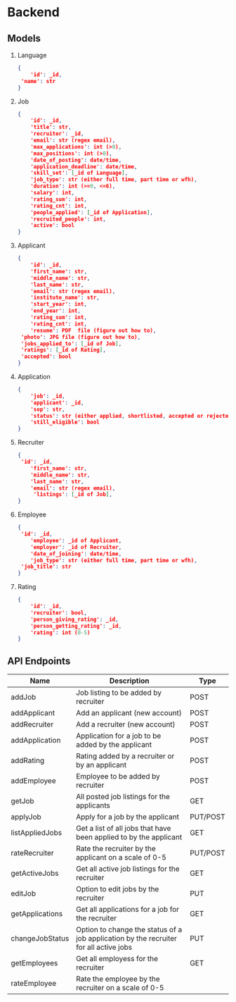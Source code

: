 # Backend

## Models

1. Language

   ```json
   {
       'id': _id,
   	'name': str
   }
   ```

   

2. Job

   ```json
   {
       'id': _id,
       'title': str,
       'recruiter': _id,
       'email': str (regex email),
       'max_applications': int (>0),
       'max_positions': int (>0),
       'date_of_posting': date/time,
       'application_deadline': date/time,
       'skill_set': [_id of Language],
       'job_type': str (either full time, part time or wfh),
       'duration': int (>=0, <=6),
       'salary': int,
       'rating_sum': int,
       'rating_cnt': int,
       'people_applied': [_id of Application],
       'recruited_people': int,
       'active': bool
   }
   ```

3. Applicant

   ```json
   {
       'id': _id,
       'first_name': str,
       'middle_name': str,
       'last_name': str,
       'email': str (regex email),
       'institute_name': str,
       'start_year': int,
       'end_year': int,
       'rating_sum': int,
       'rating_cnt': int,
       'resume': PDF  file (figure out how to),
   	'photo': JPG file (figure out how to),
   	'jobs_applied_to': [_id of Job],
   	'ratings': [_id of Rating],
   	'accepted': bool
   }
   ```

4. Application

   ```json
   {
       'job': _id,
       'applicant': _id,
       'sop': str,
       'status': str (either applied, shortlisted, accepted or rejected),
       'still_eligible': bool
   }
   ```

5. Recruiter

   ```json
   {
   	'id': _id,
       'first_name': str,
       'middle_name': str,
       'last_name': str,
       'email': str (regex email),
    	'listings': [_id of Job],   
   }
   ```

   

6. Employee

   ```json
   {
   	'id': _id,
       'employee': _id of Applicant,
       'employer': _id of Recruiter,
       'date_of_joining': date/time,
       'job_type': str (either full time, part time or wfh),
   	'job_title': str
   }
   ```

   

7. Rating

   ```json
   {
       'id': _id,
       'recruiter': bool,
       'person_giving_rating': _id,
       'person_getting_rating': _id,
       'rating': int (0-5)
   }
   ```

   

## API Endpoints

| Name            | Description                                                  | Type     |
| --------------- | ------------------------------------------------------------ | -------- |
| addJob          | Job listing to be added by recruiter                         | POST     |
| addApplicant    | Add an applicant (new account)                               | POST     |
| addRecruiter    | Add a recruiter (new account)                                | POST     |
| addApplication  | Application for a job to be added by the applicant           | POST     |
| addRating       | Rating added by a recruiter or by an applicant               | POST     |
| addEmployee     | Employee to be added by recruiter                            | POST     |
| getJob          | All posted job listings for the applicants                   | GET      |
| applyJob        | Apply for a job by the applicant                             | PUT/POST |
| listAppliedJobs | Get a list of all jobs that have been applied to by the applicant | GET      |
| rateRecruiter   | Rate the recruiter by the applicant on a scale of 0-5        | PUT/POST |
| getActiveJobs   | Get all active job listings for the recruiter                | GET      |
| editJob         | Option to edit jobs by the recruiter                         | PUT      |
| getApplications | Get all applications for a job for the recruiter             | GET      |
| changeJobStatus | Option to change the status of a job application by the recruiter for all active jobs | PUT      |
| getEmployees    | Get all employess for the recruiter                          | GET      |
| rateEmployee    | Rate the employee by the recruiter on a scale of 0-5         |          |

